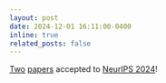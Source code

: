 ```yaml
---
layout: post
date: 2024-12-01 16:11:00-0400
inline: true
related_posts: false
---
```


<a href='https://openreview.net/forum?id=wqLC4G1GN3'>Two</a> <a href='https://openreview.net/forum?id=93ktalFvnJ'>papers</a> accepted to <a href='neurips.cc'>NeurIPS 2024</a>!
